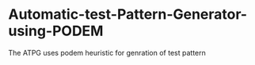 # Automatic-test-Pattern-Generator-using-PODEM

The ATPG uses podem heuristic for genration of test pattern 
